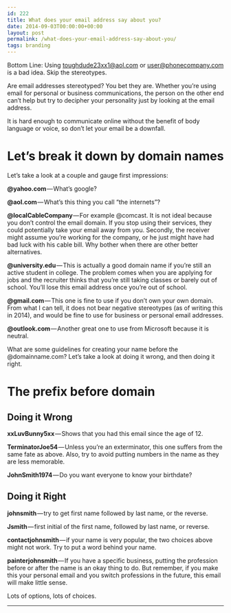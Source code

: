 ```yaml
---
id: 222
title: What does your email address say about you?
date: 2014-09-03T00:00:00+00:00
layout: post
permalink: /what-does-your-email-address-say-about-you/
tags: branding
---
```


Bottom Line: Using toughdude23xx1@aol.com or user@phonecompany.com is a bad idea. Skip the stereotypes.

Are email addresses stereotyped? You bet they are. Whether you’re using email for personal or business communications, the person on the other end can’t help but try to decipher your personality just by looking at the email address.

It is hard enough to communicate online without the benefit of body language or voice, so don’t let your email be a downfall.

# Let’s break it down by domain names

Let’s take a look at a couple and gauge first impressions:

**@yahoo.com** — What’s google?

**@aol.com** — What’s this thing you call “the internets”?

**@localCableCompany** — For example @comcast. It is not ideal because you don’t control the email domain. If you stop using their services, they could potentially take your email away from you. Secondly, the receiver might assume you’re working for the company, or he just might have had bad luck with his cable bill. Why bother when there are other better alternatives.

**@university.edu** — This is actually a good domain name if you’re still an active student in college. The problem comes when you are applying for jobs and the recruiter thinks that you’re still taking classes or barely out of school. You’ll lose this email address once you’re out of school.

**@gmail.com** — This one is fine to use if you don’t own your own domain. From what I can tell, it does not bear negative stereotypes (as of writing this in 2014), and would be fine to use for business or personal email addresses.

**@outlook.com** — Another great one to use from Microsoft because it is neutral.

What are some guidelines for creating your name before the @domainname.com? Let’s take a look at doing it wrong, and then doing it right.

# The prefix before domain

## Doing it Wrong

**xxLuvBunny5xx** — Shows that you had this email since the age of 12.

**TerminatorJoe54** — Unless you’re an exterminator, this one suffers from the same fate as above. Also, try to avoid putting numbers in the name as they are less memorable.

**JohnSmith1974** — Do you want everyone to know your birthdate?

## Doing it Right

**johnsmith** — try to get first name followed by last name, or the reverse.

**Jsmith** — first initial of the first name, followed by last name, or reverse.

**contactjohnsmith** — if your name is very popular, the two choices above might not work. Try to put a word behind your name.

**painterjohnsmith** — If you have a specific business, putting the profession before or after the name is an okay thing to do. But remember, if you make this your personal email and you switch professions in the future, this email will make little sense.

Lots of options, lots of choices.

* * *
